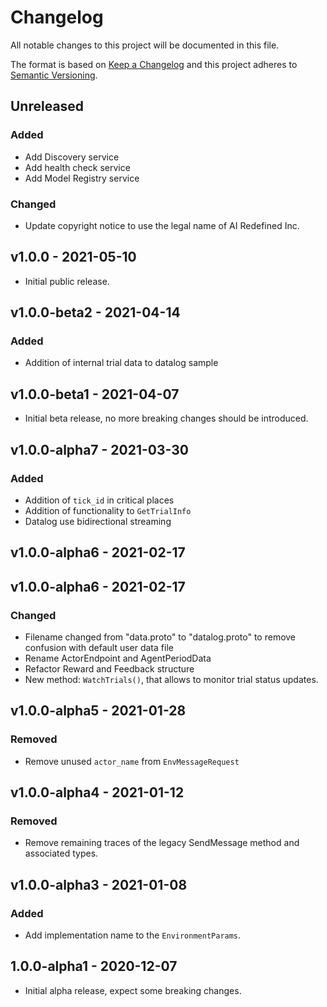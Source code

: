 # Changelog

All notable changes to this project will be documented in this file.

The format is based on [Keep a Changelog](http://keepachangelog.com/en/1.0.0/)
and this project adheres to [Semantic Versioning](http://semver.org/spec/v2.0.0.html).

## Unreleased

### Added

- Add Discovery service
- Add health check service
- Add Model Registry service

### Changed

- Update copyright notice to use the legal name of AI Redefined Inc.

## v1.0.0 - 2021-05-10

- Initial public release.

## v1.0.0-beta2 - 2021-04-14

### Added

- Addition of internal trial data to datalog sample

## v1.0.0-beta1 - 2021-04-07

- Initial beta release, no more breaking changes should be introduced.

## v1.0.0-alpha7 - 2021-03-30

### Added

- Addition of `tick_id` in critical places
- Addition of functionality to `GetTrialInfo`
- Datalog use bidirectional streaming

## v1.0.0-alpha6 - 2021-02-17

## v1.0.0-alpha6 - 2021-02-17

### Changed

- Filename changed from "data.proto" to "datalog.proto" to remove confusion with default user data file
- Rename ActorEndpoint and AgentPeriodData
- Refactor Reward and Feedback structure
- New method: `WatchTrials()`, that allows to monitor trial status updates.

## v1.0.0-alpha5 - 2021-01-28

### Removed

- Remove unused `actor_name` from `EnvMessageRequest`

## v1.0.0-alpha4 - 2021-01-12

### Removed

- Remove remaining traces of the legacy SendMessage method and associated types.

## v1.0.0-alpha3 - 2021-01-08

### Added

- Add implementation name to the `EnvironmentParams`.

## 1.0.0-alpha1 - 2020-12-07

- Initial alpha release, expect some breaking changes.
